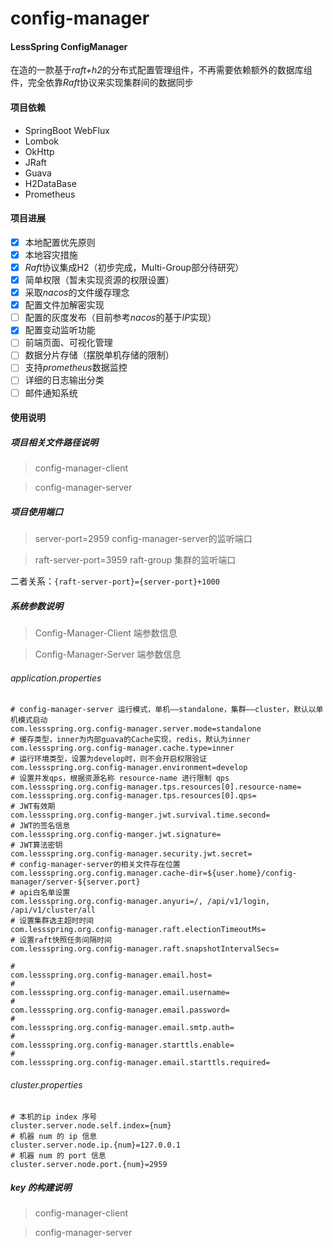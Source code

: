 # config-manager

#### LessSpring ConfigManager

在造的一款基于*raft+h2*的分布式配置管理组件，不再需要依赖额外的数据库组件，完全依靠*Raft*协议来实现集群间的数据同步

#### 项目依赖

 - SpringBoot WebFlux
 - Lombok
 - OkHttp
 - JRaft
 - Guava
 - H2DataBase
 - Prometheus

#### 项目进展

 - [x] 本地配置优先原则
 - [x] 本地容灾措施
 - [x] *Raft*协议集成H2（初步完成，Multi-Group部分待研究）
 - [x] 简单权限（暂未实现资源的权限设置）
 - [x] 采取*nacos*的文件缓存理念
 - [x] 配置文件加解密实现
 - [ ] 配置的灰度发布（目前参考*nacos*的基于*IP*实现）
 - [x] 配置变动监听功能
 - [ ] 前端页面、可视化管理
 - [ ] 数据分片存储（摆脱单机存储的限制）
 - [ ] 支持*prometheus*数据监控
 - [ ] 详细的日志输出分类
 - [ ] 邮件通知系统

#### 使用说明

##### 项目相关文件路径说明

> config-manager-client



> config-manager-server



##### 项目使用端口

> server-port=2959 config-manager-server的监听端口

> raft-server-port=3959 raft-group 集群的监听端口

二者关系：`{raft-server-port}={server-port}+1000`

##### 系统参数说明

> Config-Manager-Client 端参数信息

> Config-Manager-Server 端参数信息

###### application.properties

```properties
# config-manager-server 运行模式，单机——standalone，集群——cluster，默认以单机模式启动
com.lessspring.org.config-manager.server.mode=standalone
# 缓存类型，inner为内部guava的Cache实现，redis，默认为inner
com.lessspring.org.config-manager.cache.type=inner
# 运行环境类型，设置为develop时，则不会开启权限验证
com.lessspring.org.config-manager.environment=develop
# 设置并发qps，根据资源名称 resource-name 进行限制 qps
com.lessspring.org.config-manager.tps.resources[0].resource-name=
com.lessspring.org.config-manager.tps.resources[0].qps=
# JWT有效期
com.lessspring.org.config-manger.jwt.survival.time.second=
# JWT的签名信息
com.lessspring.org.config-manger.jwt.signature=
# JWT算法密钥
com.lessspring.org.config-manager.security.jwt.secret=
# config-manager-server的相关文件存在位置
com.lessspring.org.config.manager.cache-dir=${user.home}/config-manager/server-${server.port}
# api白名单设置
com.lessspring.org.config-manager.anyuri=/, /api/v1/login, /api/v1/cluster/all
# 设置集群选主超时时间
com.lessspring.org.config-manager.raft.electionTimeoutMs=
# 设置raft快照任务间隔时间
com.lessspring.org.config-manager.raft.snapshotIntervalSecs=

#
com.lessspring.org.config-manager.email.host=
#
com.lessspring.org.config-manager.email.username=
#
com.lessspring.org.config-manager.email.password=
#
com.lessspring.org.config-manager.email.smtp.auth=
#
com.lessspring.org.config-manager.starttls.enable=
#
com.lessspring.org.config-manager.email.starttls.required=
```

###### cluster.properties

```properties
# 本机的ip index 序号
cluster.server.node.self.index={num}
# 机器 num 的 ip 信息
cluster.server.node.ip.{num}=127.0.0.1
# 机器 num 的 port 信息
cluster.server.node.port.{num}=2959
```

##### key 的构建说明

> config-manager-client


> config-manager-server




